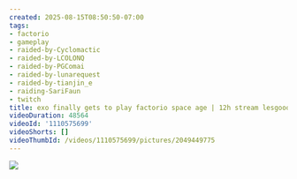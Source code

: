 ```yaml
---
created: 2025-08-15T08:50:50-07:00
tags:
- factorio
- gameplay
- raided-by-Cyclomactic
- raided-by-LCOLONQ
- raided-by-PGComai
- raided-by-lunarequest
- raided-by-tianjin_e
- raiding-SariFaun
- twitch
title: exo finally gets to play factorio space age | 12h stream lesgooo
videoDuration: 48564
videoId: '1110575699'
videoShorts: []
videoThumbId: /videos/1110575699/pictures/2049449775
---
```


![](20250815155050.jpg)
